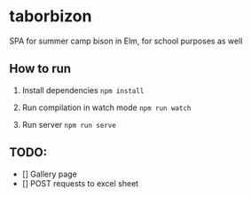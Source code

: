 # taborbizon
SPA for summer camp bison in Elm, for school purposes as well


## How to run 

1. Install dependencies
`npm install`

2. Run compilation in watch mode
`npm run watch`

3. Run server
`npm run serve`

## TODO:
- [] Gallery page
- [] POST requests to excel sheet